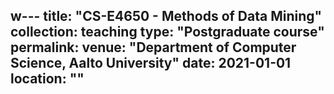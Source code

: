 w---
title: "CS-E4650 - Methods of Data Mining"
collection: teaching
type: "Postgraduate course"
permalink: 
venue: "Department of Computer Science, Aalto University"
date: 2021-01-01
location: ""
---

